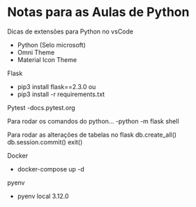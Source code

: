 # Notas para as Aulas de Python

Dicas de extensões para Python no vsCode

- Python (Selo microsoft)
- Omni Theme
- Material Icon Theme

Flask

- pip3 install flask==2.3.0
  ou
- pip3 install -r requirements.txt

Pytest
-docs.pytest.org

Para rodar os comandos do python...
-python -m flask shell

Para rodar as alterações de tabelas no flask
db.create_all()
db.session.commit()
exit()

Docker

- docker-compose up -d

pyenv

- pyenv local 3.12.0
